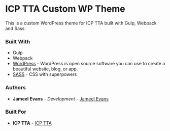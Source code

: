 # ICP TTA Custom WP Theme

This is a custom WordPress theme for ICP TTA built with Gulp, Webpack and Sass.

### Built With

- Gulp
- Webpack
- [WordPress](https://wordpress.org/) - WordPress is open source software you can use to create a beautiful website, blog, or app.
- [SASS](https://sass-lang.com/) - CSS with superpowers

### Authors

- **Jameel Evans** - _Development_ - [Jameel Evans](https://jameelevans.com/)

### Built For

- **ICP TTA** - [ICP TTA](https://icptta.com/)

